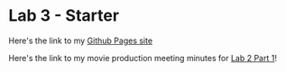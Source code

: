 # Lab 3 - Starter

Here's the link to my [Github Pages site](https://kieraliz.github.io/sp24-cse110-lab3/)

Here's the link to my movie production meeting minutes for [Lab 2 Part 1](https://kieraliz.github.io/Lab2_Starter/)! 

